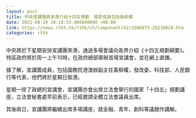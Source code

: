 ```yaml
---
layout: post
title: 中央宣講團將來港介紹十四五規劃　據悉成員包括黃柳權
date: 2021-08-20 20:10:53.000000000 +08:00
link: https://news.rthk.hk/rthk/ch/component/k2/1606873-20210820.htm
categories: rthk
---
```


中央將於下星期安排宣講團來港，通過多場會議向各界介紹《十四五規劃綱要》。特區政府將於周一上午10時，在政府總部舉辦首場宣講會，並在網上直播。

據了解，宣講團成員，包括國務院港澳辦副主任黃柳權，發改委、科技部、人民銀行等代表，他們將於星期日抵港。

星期一除了政總的宣講會，宣講團亦會出席立法會舉行的國家「十四五」規劃講座，立法會秘書處早前表示，已經邀請全體立法會議員出席。

其後兩日，宣講團將繼續出席多場講座，就金融、青年、創科等議題作講解。
